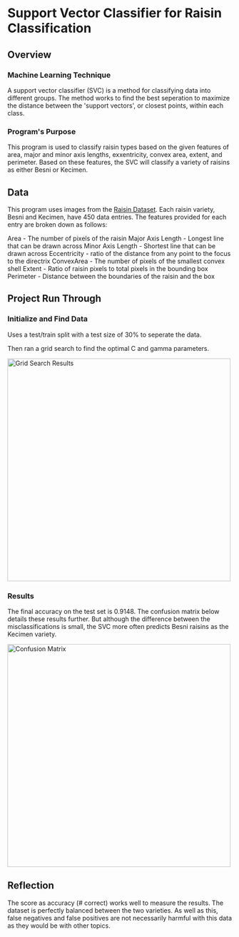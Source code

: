 # Support Vector Classifier for Raisin Classification

## Overview
### Machine Learning Technique

A support vector classifier (SVC) is a method for classifying data into different groups. The method works to find the best seperation to maximize the distance between the 'support vectors', or closest points, within each class.

### Program's Purpose

This program is used to classify raisin types based on the given features of area, major and minor axis lengths, exxentricity, convex area, extent, and perimeter. Based on these features, the SVC will classify a variety of raisins as either Besni or Kecimen.

## Data

This program uses images from the [Raisin Dataset](https://www.kaggle.com/datasets/nimapourmoradi/raisin-binary-classification). Each raisin variety, Besni and Kecimen, have 450 data entries. The features provided for each entry are broken down as follows:

Area - The number of pixels of the raisin
Major Axis Length - Longest line that can be drawn across
Minor Axis Length - Shortest line that can be drawn across
Eccentricity - ratio of the distance from any point to the focus to the directrix
ConvexArea - The number of pixels of the smallest convex shell
Extent - Ratio of raisin pixels to total pixels in the bounding box
Perimeter - Distance between the boundaries of the raisin and the box

## Project Run Through

### Initialize and Find Data

Uses a test/train split with a test size of 30% to seperate the data.

Then ran a grid search to find the optimal C and gamma parameters.

<img src="https://github.com/user-attachments/assets/273a1967-8594-4900-981d-bc740dec78bc" alt="Grid Search Results" width="500"/>

### Results

The final accuracy on the test set is 0.9148. The confusion matrix below details these results further. But although the difference between the misclassifications is small, the SVC more often predicts Besni raisins as the Kecimen variety.

<img src="https://github.com/user-attachments/assets/878e0654-b36d-4f7f-a284-791110261f58" alt="Confusion Matrix" width="500"/>

## Reflection

The score as accuracy (# correct) works well to measure the results. The dataset is perfectly balanced between the two varieties. As well as this, false negatives and false positives are not necessarily harmful with this data as they would be with other topics.
